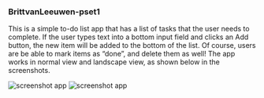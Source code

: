 ### BrittvanLeeuwen-pset1

This is a simple to-do list app that has a list of tasks that the user needs to complete.
If the user types text into a bottom input field and clicks an Add button, the new item will be added to the bottom of the list.
Of course, users are be able to mark items as “done”, and delete them as well!
The app works in normal view and landscape view, as shown below in the screenshots.

![screenshot app](doc/Screenshot_20171123-121645.png)
![screenshot app](doc/screenshot2.jpeg)
